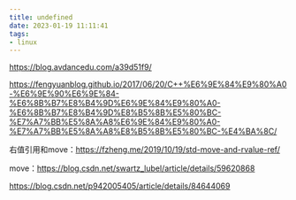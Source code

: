 ```yaml
---
title: undefined
date: 2023-01-19 11:11:41
tags:
- linux
---
```


https://blog.avdancedu.com/a39d51f9/

https://fengyuanblog.github.io/2017/06/20/C++%E6%9E%84%E9%80%A0-%E6%9E%90%E6%9E%84-%E6%8B%B7%E8%B4%9D%E6%9E%84%E9%80%A0-%E6%8B%B7%E8%B4%9D%E8%B5%8B%E5%80%BC-%E7%A7%BB%E5%8A%A8%E6%9E%84%E9%80%A0-%E7%A7%BB%E5%8A%A8%E8%B5%8B%E5%80%BC-%E4%BA%8C/

右值引用和move：https://fzheng.me/2019/10/19/std-move-and-rvalue-ref/

move：https://blog.csdn.net/swartz_lubel/article/details/59620868

https://blog.csdn.net/p942005405/article/details/84644069
